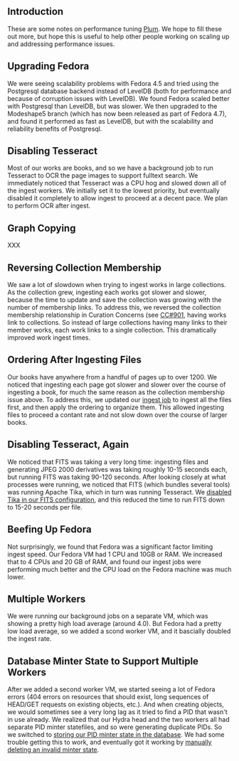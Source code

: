 ## Introduction
These are some notes on performance tuning [Plum](https://github.com/pulibrary/plum/).  We hope 
to fill these out more, but hope this is useful to help other people working on scaling up and 
addressing performance issues.

## Upgrading Fedora
We were seeing scalability problems with Fedora 4.5 and tried using the Postgresql database backend
instead of LevelDB (both for performance and because of corruption issues with LevelDB).  We found
Fedora scaled better with Postgresql than LevelDB, but was slower.  We then upgraded to the
Modeshape5 branch (which has now been released as part of Fedora 4.7), and found it performed as
fast as LevelDB, but with the scalability and reliability benefits of Postgresql.

## Disabling Tesseract
Most of our works are books, and so we have a background job to run Tesseract to OCR the page
images to support fulltext search.  We immediately noticed that Tesseract was a CPU hog and slowed
down all of the ingest workers.  We initially set it to the lowest priority, but eventually
disabled it completely to allow ingest to proceed at a decent pace.  We plan to perform OCR after
ingest.

## Graph Copying
XXX

## Reversing Collection Membership
We saw a lot of slowdown when trying to ingest works in large collections.  As the collection grew,
ingesting each works got slower and slower, because the time to update and save the collection was
growing with the number of membership links.  To address this, we reversed the collection
membership relationship in Curation Concerns (see [CC#901](https://github.com/projecthydra/curation_concerns/pull/901),
having works link to collections.  So instead of large collections having many links to their
member works, each work links to a single collection.  This dramatically improved work ingest times.

## Ordering After Ingesting Files
Our books have anywhere from a handful of pages up to over 1200.  We noticed that ingesting each
page got slower and slower over the course of ingesting a book, for much the same reason as the
collection membership issue above.  To address this, we updated our
[ingest job](https://github.com/pulibrary/plum/blob/master/app/jobs/ingest_mets_job.rb) to ingest
all the files first, and then apply the ordering to organize them.  This allowed ingesting files to
proceed a contant rate and not slow down over the course of larger books.

## Disabling Tesseract, Again
We noticed that FITS was taking a very long time: ingesting files and generating JPEG 2000
derivatives was taking roughly 10-15 seconds each, but running FITS was taking 90-120 seconds.
After looking closely at what processes were running, we noticed that FITS (which bundles several
tools) was running Apache Tika, which in turn was running Tesseract.  We [disabled Tika in our FITS
configuration](https://github.com/ucsdlib/ansible-role-fits/pull/2), and this reduced the time to
run FITS down to 15-20 seconds per file.

## Beefing Up Fedora
Not surprisingly, we found that Fedora was a significant factor limiting ingest speed.  Our Fedora
VM had 1 CPU and 10GB or RAM.  We increased that to 4 CPUs and 20 GB of RAM, and found our ingest
jobs were performing much better and the CPU load on the Fedora machine was much lower.

## Multiple Workers
We were running our background jobs on a separate VM, which was showing a pretty high load average
(around 4.0).  But Fedora had a pretty low load average, so we added a scond worker VM, and it
bascially doubled the ingest rate.

## Database Minter State to Support Multiple Workers
After we added a second worker VM, we started seeing a lot of Fedora errors (404 errors on
resources that should exist, long sequences of HEAD/GET requests on existing objects, etc.).  And
when creating objects, we would sometimes see a very long lag as it tried to find a PID that wasn't
in use already.  We realized that our Hydra head and the two workers all had separate PID minter
statefiles, and so were generating duplicate PIDs.  So we switched to [storing our PID minter state
in the database](https://github.com/projecthydra/active_fedora-noid#use-database-based-minter-state).
We had some trouble getting this to work, and eventually got it working by [manually deleting an
invalid minter state](https://gist.github.com/escowles/c5f1b505954ab368fa659614a2a85610).